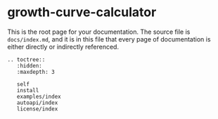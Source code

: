 # growth-curve-calculator

This is the root page for your documentation. The source file is `docs/index.md`, and it is in this file that every page of documentation is either directly or indirectly referenced.


```{eval-rst}
.. toctree::
   :hidden:
   :maxdepth: 3

   self
   install
   examples/index
   autoapi/index
   license/index
```
